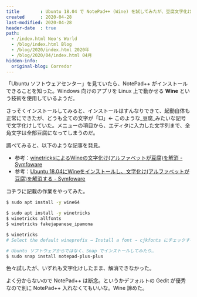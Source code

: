 ```yaml
---
title        : Ubuntu 18.04 で NotePad++ (Wine) を試してみたが、豆腐文字化けで挫折
created      : 2020-04-28
last-modified: 2020-04-28
header-date  : true
path:
  - /index.html Neo's World
  - /blog/index.html Blog
  - /blog/2020/index.html 2020年
  - /blog/2020/04/index.html 04月
hidden-info:
  original-blog: Corredor
---
```


「Ubuntu ソフトウェアセンター」を見ていたら、NotePad++ がインストールできることを知った。Windows 向けのアプリを Linux 上で動かせる **Wine** という技術を使用しているようだ。

さっそくインストールしてみると、インストールはすんなりできて、起動自体も正常にできたが、どうも全ての文字が「□」← このような_豆腐_みたいな記号で文字化けしていた。メニューの項目から、エディタに入力した文字列まで、全角文字は全部豆腐になってしまうのだ。

調べてみると、以下のような記事を発見。

- 参考：[winetricksによるWineの文字化け(アルファベットが豆腐)を解消 - Symfoware](https://symfoware.blog.fc2.com/blog-entry-2228.html)
- 参考：[Ubuntu 18.04にWineをインストールし、文字化け(アルファベットが豆腐)を解消する - Symfoware](https://symfoware.blog.fc2.com/blog-entry-2151.html)

コチラに記載の作業をやってみた。

```bash
$ sudo apt install -y wine64

$ sudo apt install -y winetricks
$ winetricks allfonts
$ winetricks fakejapanese_ipamona

$ winetricks
# Select the default wineprefix → Install a font → cjkfonts にチェックする

# Ubuntu ソフトウェアからではなく、Snap でインストールしてみたり…
$ sudo snap install notepad-plus-plus
```

色々試したが、いずれも文字化けしたまま、解消できなかった。

よく分からないので NotePad++ は断念。というかデフォルトの Gedit が優秀なので別に NotePad++ 入れなくてもいいな。Wine 諦めた。
